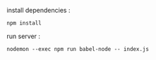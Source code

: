 
install dependencies :

    npm install

run server :

    nodemon --exec npm run babel-node -- index.js
